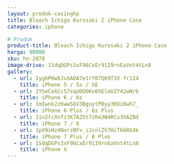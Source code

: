 ```yaml
---
layout: produk-casinghp
title: Bleach Ichigo Kurosaki 2 iPhone Case
categories: iphone

# Produk
product-title: Bleach Ichigo Kurosaki 2 iPhone Case
harga: 90000
sku: hn-2078
image-drive: 1SdqDGPs3xF96CxEr91I9rnEaVnt4tLn8
gallery:
  - url: 1ygbPHwbJvXADA7e1rYB7Q69T1V-fr1I4
    title: iPhone 5 / 5s / SE
  - url: 1YSeCe6Cc57sqUDODKx0XElmUZY42wNrb
    title: iPhone 6 / 6s
  - url: 1mIwnk2zKwwSbV3BguytPByy3KOiOwh7_
    title: iPhone 6 Plus / 6s Plus
  - url: 1in2tcXnfz1K7A2St7zRe3W4RCu3hAZBd
    title: iPhone 7 / 8
  - url: 1pX9iHz4NvrzBFv_iJcnlZV7HiT6bRG4k
    title: iPhone 7 Plus / 8 Plus
  - url: 1SdqDGPs3xF96CxEr91I9rnEaVnt4tLn8
    title: iPhone X
---
```

